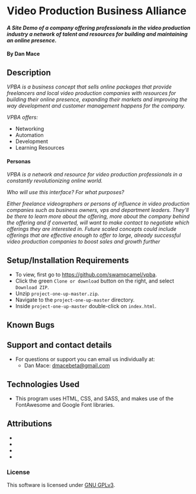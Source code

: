 # Video Production Business Alliance

#### _A Site Demo of a company offering professionals in the video production industry a network of talent and resources for building and maintaining an online presence._

#### By Dan Mace

## Description

_VPBA is a business concept that sells online packages that provide freelancers and local video production companies with resources for building their online presence, expanding their markets and improving the way development and customer management happens for the company._

_VPBA offers:_
 - Networking
 - Automation
 - Development
 - Learning Resources

#### Personas

_VPBA is a network and resource for video production professionals in a constantly revolutionizing online world._

_Who will use this interface? For what purposes?_

_Either freelance videographers or persons of influence in video production companies such as business owners, vps and department leaders._
_They'll be there to learn more about the offering, more about the company behind the offering and if converted, will want to make contact to negotiate which offerings they are interested in._
_Future scaled concepts could include offerings that are effective enough to offer to large, already successful video production companies to boost sales and growth further_


## Setup/Installation Requirements
- To view, first go to https://github.com/swampcamel/vpba.
- Click the green `Clone or download` button on the right, and select `Download ZIP`.
- Unzip `project-one-up-master.zip`.
- Navigate to the `project-one-up-master` directory.
- Inside `project-one-up-master` double-click on `index.html`.

## Known Bugs


## Support and contact details
- For questions or support you can email us individually at:
  - Dan Mace: dmacebeta@gmail.com

## Technologies Used
- This program uses HTML, CSS, and SASS, and makes use of the FontAwesome and Google Font libraries.

## Attributions
-
-
-
-

### License
This software is licensed under [GNU GPLv3](LICENSE.txt).
